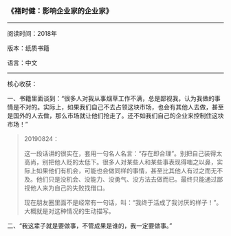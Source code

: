 ### 《褚时健：影响企业家的企业家》

---

阅读时间：2018年

版本：纸质书籍

语言：中文

---

核心收获：

一、书籍里面谈到：“很多人对我从事烟草工作不满，总是鄙视我，认为我做的事情是不对的。实际上，如果我们自己不去占领这块市场，也会有其他人去做，甚至是国外的人去做，那么市场就让他们抢走了。还不如我们自己的企业来控制住这块市场！”

> 20190824：
>
> 这一段话讲的很实在，套用一句名人名言：“存在即合理”。别把自己装得太高尚，别把他人贬的太低下。很多人对某些人和某些事表现得嗤之以鼻，实际上如果他们有机会，可能也会做同样的事情，甚至比其他人有过之而无不及。他们只是没机会、没能力、没勇气、没方法去做而已。最终只能通过鄙视他人来为自己的失败找借口。
>
> 现在朋友圈里面不是经常有一句话，叫：“我终于活成了我讨厌的样子！”。大概就是对这种情况的生动描写。

二、“我这辈子就是要做事，不管成果是谁的，我一定要做事。”

